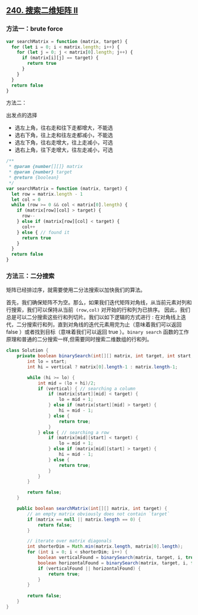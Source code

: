 ## [240. 搜索二维矩阵 II](https://leetcode-cn.com/problems/search-a-2d-matrix-ii/)

### 方法一：brute force

```js
var searchMatrix = function (matrix, target) {
  for (let i = 0; i < matrix.length; i++) {
    for (let j = 0; j < matrix[0].length; j++) {
      if (matrix[i][j] == target) {
        return true
      }
    }
  }
  return false
}
```

方法二：

出发点的选择

- 选左上角，往右走和往下走都增大，不能选
- 选右下角，往上走和往左走都减小，不能选
- 选左下角，往右走增大，往上走减小，可选
- 选右上角，往下走增大，往左走减小，可选

```js
/**
 * @param {number[][]} matrix
 * @param {number} target
 * @return {boolean}
 */
var searchMatrix = function (matrix, target) {
  let row = matrix.length - 1
  let col = 0
  while (row >= 0 && col < matrix[0].length) {
    if (matrix[row][col] > target) {
      row--
    } else if (matrix[row][col] < target) {
      col++
    } else { // found it
      return true
    }
  }
  return false
}
```

### 方法三：二分搜索

矩阵已经排过序，就需要使用二分法搜索以加快我们的算法。

首先，我们确保矩阵不为空。那么，如果我们迭代矩阵对角线，从当前元素对列和行搜索，我们可以保持从当前` (row,col)` 对开始的行和列为已排序。 因此，我们总是可以二分搜索这些行和列切片。我们以如下逻辑的方式进行 : 在对角线上迭代，二分搜索行和列，直到对角线的迭代元素用完为止（意味着我们可以返回 false ）或者找到目标（意味着我们可以返回 true ）。`binary search` 函数的工作原理和普通的二分搜索一样,但需要同时搜索二维数组的行和列。

```java
class Solution {
    private boolean binarySearch(int[][] matrix, int target, int start, boolean vertical) {
        int lo = start;
        int hi = vertical ? matrix[0].length-1 : matrix.length-1;

        while (hi >= lo) {
            int mid = (lo + hi)/2;
            if (vertical) { // searching a column
                if (matrix[start][mid] < target) {
                    lo = mid + 1;
                } else if (matrix[start][mid] > target) {
                    hi = mid - 1;
                } else {
                    return true;
                }
            } else { // searching a row
                if (matrix[mid][start] < target) {
                    lo = mid + 1;
                } else if (matrix[mid][start] > target) {
                    hi = mid - 1;
                } else {
                    return true;
                }
            }
        }

        return false;
    }

    public boolean searchMatrix(int[][] matrix, int target) {
        // an empty matrix obviously does not contain `target`
        if (matrix == null || matrix.length == 0) {
            return false;
        }

        // iterate over matrix diagonals
        int shorterDim = Math.min(matrix.length, matrix[0].length);
        for (int i = 0; i < shorterDim; i++) {
            boolean verticalFound = binarySearch(matrix, target, i, true);
            boolean horizontalFound = binarySearch(matrix, target, i, false);
            if (verticalFound || horizontalFound) {
                return true;
            }
        }
        
        return false; 
    }
}
```


